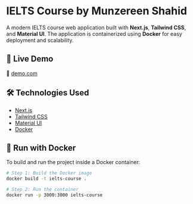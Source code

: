 # IELTS Course by Munzereen Shahid

A modern IELTS course web application built with **Next.js**, **Tailwind CSS**, and **Material UI**. The application is containerized using **Docker** for easy deployment and scalability.

## 🚀 Live Demo

🔗 [demo.com](https://ielts-course-ten.vercel.app/)

## 🛠️ Technologies Used

- [Next.js](https://nextjs.org/)
- [Tailwind CSS](https://tailwindcss.com/)
- [Material UI](https://mui.com/)
- [Docker](https://www.docker.com/)

## 🐳 Run with Docker

To build and run the project inside a Docker container:

```bash
# Step 1: Build the Docker image
docker build -t ielts-course .

# Step 2: Run the container
docker run -p 3000:3000 ielts-course
```
